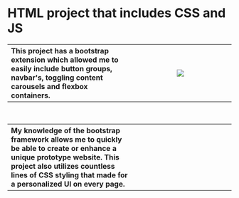 <h1 align="left">HTML project that includes CSS and JS</h1>
<table>
  <th width="500" align="left">
    This project has a bootstrap extension which allowed me to easily include button groups, navbar's, toggling content carousels and flexbox containers.
  </th>
  <th width="500">
   <img src="https://github.com/phollenback/Skills-Overview/assets/145724342/01500309-baf4-4ea0-adc0-b02e184b24ac">
  </th>
</table>
<br>
<table>
  <th width="500" align="left">
    My knowledge of the bootstrap framework allows me to quickly be able to create or enhance a unique prototype website. This project also utilizes countless lines of CSS styling that made for a personalized UI on every page.
  </th>
  <th width="500">
    
  </th>
</table>
